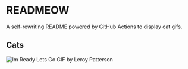 # READMEOW

A self-rewriting README powered by GitHub Actions to display cat gifs.

## Cats

![Im Ready Lets Go GIF by Leroy Patterson](https://media2.giphy.com/media/CjmvTCZf2U3p09Cn0h/200.gif?cid=9acd02dawxxtc69kb8wnfnkwotzjv85wlatrhl14t2liuj1j&ep=v1_gifs_search&rid=200.gif&ct=g)
